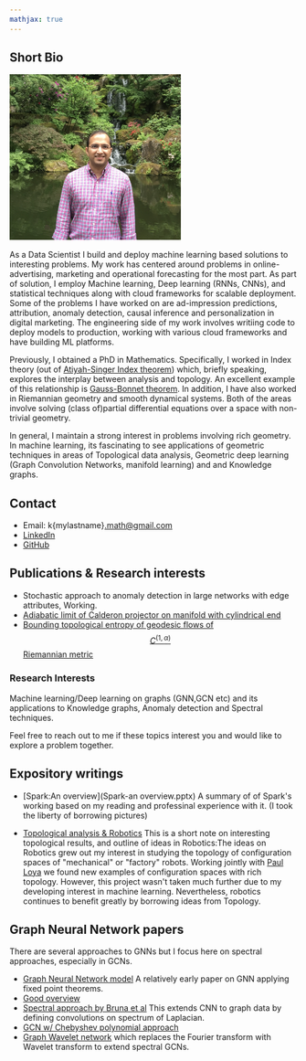```yaml
---
mathjax: true
---
```


## Short Bio
<img src ="fullsizeoutput_6de.jpeg" width=300> 

As a Data Scientist I build and deploy machine learning based solutions to interesting problems. My work has centered around problems in online-advertising, marketing and operational forecasting for the most part. As part of solution, I employ Machine learning, Deep learning (RNNs, CNNs), and statistical techniques along with cloud frameworks for scalable deployment. Some of the problems I have worked on are ad-impression predictions, attribution, anomaly detection, causal inference and personalization in digital marketing. The engineering side of my work involves writiing code to deploy models to production, working with various cloud frameworks and have building ML platforms.

Previously, I obtained a PhD in Mathematics. Specifically, I worked in Index theory (out of [Atiyah-Singer Index theorem](https://en.wikipedia.org/wiki/Atiyah%E2%80%93Singer_index_theorem)) which, briefly speaking, explores the interplay between analysis and topology. An excellent example of this relationship is [Gauss-Bonnet theorem](https://en.wikipedia.org/wiki/Gauss%E2%80%93Bonnet_theorem). In addition, I have also worked in Riemannian geometry and smooth dynamical systems. Both of the areas involve solving (class of)partial differential equations over a space with non-trivial geometry. 

In general, I maintain a strong interest in problems involving rich geometry. In machine learning, its fascinating to see applications of geometric techniques in areas of Topological data analysis, Geometric deep learning (Graph Convolution Networks, manifold learning) and and Knowledge graphs. 

## Contact
- Email: k{mylastname}.math@gmail.com
- [LinkedIn](https://www.linkedin.com/in/kunalsharma13/) 
- [GitHub](https://github.com/kunalrsharma/)

## Publications & Research interests
- Stochastic approach to anomaly detection in large networks with edge attributes, Working. 
- [Adiabatic limit of Calderon projector on manifold with cylindrical end](https://drive.google.com/file/d/1_rVddyiNyt9xT8dd3h7oyaj9SK0t_qEH/view?usp=sharing)
- [Bounding topological entropy of geodesic flows of $$C^{(1, \alpha)}$$ Riemannian metric](https://drive.google.com/file/d/1Lbmt6jq3KHRCDvxXER8QVZTA7I2BBylo/view?usp=sharing)

### Research Interests
Machine learning/Deep learning on graphs (GNN,GCN etc) and its applications to Knowledge graphs, Anomaly detection and Spectral techniques. 

Feel free to reach out to me if these topics interest you and would like to explore a problem together.

## Expository writings
- [Spark:An overview](Spark-an overview.pptx) A summary of of Spark's working based on my reading and professinal experience with it. (I took the liberty of borrowing pictures)  
<!-- - [Graph Neural Networks](Graph-Neural-Networks.md) -->
- [Topological analysis & Robotics](https://drive.google.com/file/d/1-P6EM6pJ-9WikEh7FXdLtDUC7U9JKKpQ/view?usp=sharing) This is a short note on interesting topological results, and outline of ideas in Robotics:The ideas on Robotics grew out my interest in studying the topology of configuration spaces of "mechanical" or "factory" robots. Working jointly with [Paul Loya](http://people.math.binghamton.edu/loya/) we found new examples of configuration spaces with rich topology. However, this project wasn't taken much further due to my developing interest in machine learning. Nevertheless, robotics continues to benefit greatly by borrowing ideas from Topology. 

## Graph Neural Network papers
There are several approaches to GNNs but I focus here on spectral approaches, especially in GCNs. 
- [Graph Neural Network model](https://persagen.com/files/misc/scarselli2009graph.pdf) A relatively early paper on GNN applying fixed point theorems.
- [Good overview](https://arxiv.org/pdf/1901.00596.pdf)
- [Spectral approach by Bruna et al](https://arxiv.org/pdf/1312.6203.pdf) This extends CNN to graph data by defining convolutions on spectrum of Laplacian. 
- [GCN w/ Chebyshev polynomial approach](https://arxiv.org/pdf/1609.02907.pdf)
- [Graph Wavelet network](https://arxiv.org/abs/1904.07785) which replaces the Fourier transform with Wavelet transform to extend spectral GCNs.  
